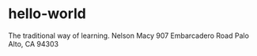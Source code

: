 # hello-world
The traditional way of learning.
Nelson Macy
907 Embarcadero Road 
Palo Alto, CA
94303
